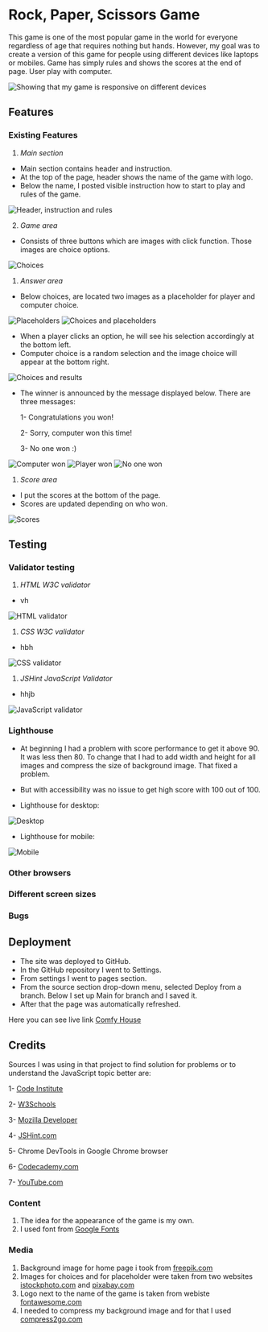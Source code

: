 # Rock, Paper, Scissors Game

This game is one of the most popular game in the world for everyone regardless of age that requires nothing but hands. However, my goal was to create a version of this game for people using different devices like laptops or mobiles. Game has simply rules and shows the scores at the end of page. User play with computer.

![Showing that my game is responsive on different devices](https://github.com/MarzenkaS/Rock-Paper-Scissors-Game/blob/main/docs/responsive.png?raw=true)

## Features

### Existing Features

1. _Main section_

- Main section contains header and instruction.
- At the top of the page, header shows the name of the game with logo.
- Below the name, I posted visible instruction how to start to play and rules of the game.

![Header, instruction and rules](https://github.com/MarzenkaS/Rock-Paper-Scissors-Game/blob/main/docs/instruction.png?raw=true)

2. _Game area_

- Consists of three buttons which are images with click function. Those images are choice options.
  
![Choices](https://github.com/MarzenkaS/Rock-Paper-Scissors-Game/blob/main/docs/choices.buttons.png?raw=true)

1. _Answer area_

- Below choices, are located two images as a placeholder for player and computer choice.

![Placeholders](https://github.com/MarzenkaS/Rock-Paper-Scissors-Game/blob/main/docs/placeholders.for.choices.png?raw=true)
![Choices and placeholders](https://github.com/MarzenkaS/Rock-Paper-Scissors-Game/blob/main/docs/buttons.and.placeholders.png?raw=true)

- When a player clicks an option, he will see his selection accordingly at the bottom left.
- Computer choice is a random selection and the image choice will appear at the bottom right.

![Choices and results](https://github.com/MarzenkaS/Rock-Paper-Scissors-Game/blob/main/docs/buttons.and.results.png?raw=true)

- The winner is announced by the message displayed below. There are three messages:
  
   1- Congratulations you won!
  
   2- Sorry, computer won this time!
   
   3- No one won :)

![Computer won](https://github.com/MarzenkaS/Rock-Paper-Scissors-Game/blob/main/docs/first.messa.png?raw=true)
![Player won](https://github.com/MarzenkaS/Rock-Paper-Scissors-Game/blob/main/docs/second.messa.png?raw=true)
![No one won](https://github.com/MarzenkaS/Rock-Paper-Scissors-Game/blob/main/docs/third.messa.png?raw=true)

1. _Score area_

- I put the scores at the bottom of the page. 
- Scores are updated depending on who won.

![Scores](https://github.com/MarzenkaS/Rock-Paper-Scissors-Game/blob/main/docs/who.won.and.points.png?raw=true)

## Testing

### Validator testing

1. _HTML W3C validator_

- vh

![HTML validator](https://github.com/MarzenkaS/Rock-Paper-Scissors-Game/blob/main/docs/html.validator.png?raw=true)



1. _CSS W3C validator_

- hbh

![CSS validator](https://github.com/MarzenkaS/Rock-Paper-Scissors-Game/blob/main/docs/css.validation.png?raw=true)


1. _JSHint JavaScript Validator_

- hhjb

![JavaScript validator](https://github.com/MarzenkaS/Rock-Paper-Scissors-Game/blob/main/docs/js.jshint.png?raw=true)




### Lighthouse

- At beginning I had a problem with score performance to get it above 90. It was less then 80. To change that I had to add width and height for all images and compress the size of background image. That fixed a problem.
- But with accessibility was no issue to get high score with 100 out of 100.

- Lighthouse for desktop:

![Desktop](https://github.com/MarzenkaS/Rock-Paper-Scissors-Game/blob/main/docs/lighthouse.desktop.png?raw=true)

- Lighthouse for mobile:

![Mobile](https://github.com/MarzenkaS/Rock-Paper-Scissors-Game/blob/main/docs/lighthouse.mobile.png?raw=true)


### Other browsers

### Different screen sizes

### Bugs



## Deployment

- The site was deployed to GitHub. 
- In the GitHub repository I went to Settings.
- From settings I went to pages section. 
- From the source section drop-down menu, selected Deploy from a branch. Below I set up Main for branch and I saved it. 
- After that the page was automatically refreshed.

Here you can see live link [Comfy House](https://marzenkas.github.io/Comfy-House-New/)

## Credits

Sources I was using in that project to find solution for problems or to understand the JavaScript topic better are:

1- [Code Institute](https://learn.codeinstitute.net/dashboard) 

2- [W3Schools](https://www.w3schools.com/)

3- [Mozilla Developer](https://developer.mozilla.org/en-US/) 

4- [JSHint.com](https://jshint.com/)

5- Chrome DevTools in Google Chrome browser

6- [Codecademy.com](https://www.codecademy.com)

7- [YouTube.com](https://youtube.com)

### Content

1. The idea for the appearance of the game is my own.
2. I used font from [Google Fonts](https://fonts.google.com/)

### Media

1. Background image for home page i took from [freepik.com](https://freepik.com)
2. Images for choices and for placeholder were taken from two websites [istockphoto.com](https://www.istockphoto.com) and [pixabay.com](https://pixabay.com)
3. Logo next to the name of the game is taken from webiste [fontawesome.com](https://fontawesome.com)
4. I needed to compress my background image and for that I used [compress2go.com](https://compress2go.com)

